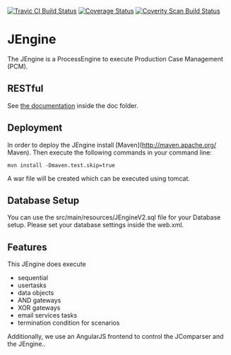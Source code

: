 [![Travic CI Build Status](https://travis-ci.org/BP2014W1/JEngine.svg?branch=dev)](https://travis-ci.org/BP2014W1/JEngine)
[![Coverage Status](https://coveralls.io/repos/BP2014W1/JEngine/badge.svg?branch=dev)](https://coveralls.io/r/BP2014W1/JEngine?branch=dev)
<a href="https://scan.coverity.com/projects/4326">
  <img alt="Coverity Scan Build Status"
       src="https://scan.coverity.com/projects/4326/badge.svg"/>
</a>

# JEngine

The JEngine is a ProcessEngine to execute Production Case Management (PCM).

## RESTful

See [the documentation](https://github.com/BP2014W1/JEngine/tree/dev/docu/REST) inside the doc folder.

## Deployment

In order to deploy the JEngine install [Maven](http://maven.apache.org/ Maven).
Then execute the following commands in your command line:

    mvn install -Dmaven.test.skip=true


A war file will be created which can be executed using tomcat.

## Database Setup

You can use the src/main/resources/JEngineV2.sql file for your Database setup.
Please set your database settings inside the web.xml.

## Features

This JEngine does execute
* sequential
* usertasks
* data objects
* AND gateways
* XOR gateways
* email services tasks
* termination condition for scenarios

Additionally, we use an AngularJS frontend to control the JComparser and the JEngine..
